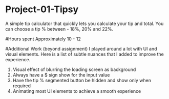 # Project-01-Tipsy
A simple tip calculator that quickly lets you calculate your tip and total. You can choose a tip % between - 18%, 20% and 22%.

#Hours spent
Approximately 10 - 12

#Additional Work (beyond assignment)
I played around a lot with UI and visual elements. Here is a list of subtle nuances that I added to improve the experience.
1. Visual effect of blurring the loading screen as background
2. Always have a $ sign show for the input value
3. Have the tip % segmented button be hidden and show only when required
4. Animating most UI elements to achieve a smooth experience



